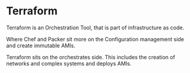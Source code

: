 # Terraform

Terraform is an Orchestration Tool, that is part of infrastructure as code.

Where Chef and Packer sit more on the Configuration management side and create immutable AMIs.

Terraform sits on the orchestrates side. This includes the creation of networks and complex systems and deploys AMIs.
